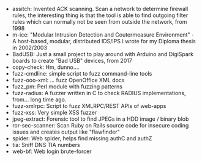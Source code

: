 
- assitch: Invented ACK scanning. Scan a network to determine firewall rules, the interesting thing is that the tool is able to find outgoing filter rules which can normally not be seen from outside the network, from 1998
- m-ice: "Modular Intrusion Detection and Coutermeasure Environment" - A host-based, modular, distributed IDS/IPS I wrote for my Diploma thesis in 2002/2003
- BadUSB: Just a small project to play around with Arduino and DigiSpark boards to create "Bad USB" devices, from 2017
- copy-check: Hm, dunno....
- fuzz-cmdline: simple script to fuzz command-line tools
- fuzz-ooo-xml: ... fuzz OpenOffice XML docs
- fuzz_pm: Perl module with fuzzing patterns
- fuzz-radius: A fuzzer written in C to check RADIUS implementations, from... long time ago.
- fuzz-xmlrpc: Script to fuzz XMLRPC/REST APIs of web-apps
- fuzz-xss: Very simple XSS fuzzer
- jpeg-extract: Forensic tool to find JPEGs in a HDD image / binary blob
- ror-sec-scanner: Scan Ruby on Rails source code for insecure coding issues and creates output like "flawfinder"
- spider: Web spider, helps find missing authC and authZ
- tia: Sniff DNS TIA numbers
- web-bf: Web login brute-forcer
